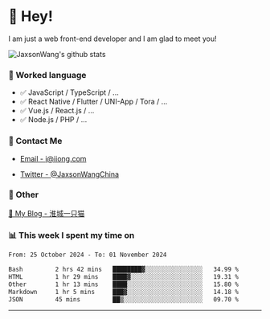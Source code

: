# 👋 Hey!

I am just a web front-end developer and I am glad to meet you!

![JaxsonWang's github stats](https://github-readme-stats.vercel.app/api?username=JaxsonWang&&show_icons=true&&title_color=1abc9c&&icon_color=1abc9c)


### 📝 Worked language

- ✅ JavaScript / TypeScript / ...
- ✅ React Native / Flutter / UNI-App / Tora / ...
- ✅ Vue.js / React.js / ...
- ✅ Node.js / PHP / ...

### 📮 Contact Me

- [Email - i@iiong.com](mailto:i@iiong.com)

- [Twitter - @JaxsonWangChina](https://twitter.com/JaxsonWangChina)

### 🤪 Other

[📌 My Blog - 淮城一只猫](https://iiong.com)

### 📊 This week I spent my time on

<!--START_SECTION:waka-->

```txt
From: 25 October 2024 - To: 01 November 2024

Bash         2 hrs 42 mins   ████████▓░░░░░░░░░░░░░░░░   34.99 %
HTML         1 hr 29 mins    ████▓░░░░░░░░░░░░░░░░░░░░   19.31 %
Other        1 hr 13 mins    ████░░░░░░░░░░░░░░░░░░░░░   15.80 %
Markdown     1 hr 5 mins     ███▓░░░░░░░░░░░░░░░░░░░░░   14.18 %
JSON         45 mins         ██▒░░░░░░░░░░░░░░░░░░░░░░   09.70 %
```

<!--END_SECTION:waka-->

---

